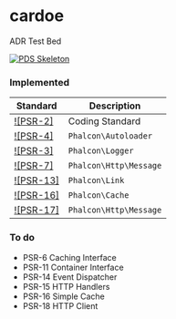 # cardoe
ADR Test Bed

[![PDS Skeleton](https://img.shields.io/badge/pds-skeleton-blue.svg?style=flat-square)](https://github.com/php-pds/skeleton)

### Implemented

| Standard                                                                    | Description           |
|-----------------------------------------------------------------------------|-----------------------|
| [![PSR-2]](https://img.shields.io/badge/PSR-2-blue.svg?style=flat-square)   | Coding Standard       |
| [![PSR-4]](https://img.shields.io/badge/PSR-4-blue.svg?style=flat-square)   | `Phalcon\Autoloader`   |
| [![PSR-3]](https://img.shields.io/badge/PSR-3-blue.svg?style=flat-square)   | `Phalcon\Logger`       |
| [![PSR-7]](https://img.shields.io/badge/PSR-7-blue.svg?style=flat-square)   | `Phalcon\Http\Message` |
| [![PSR-13]](https://img.shields.io/badge/PSR-13-blue.svg?style=flat-square) | `Phalcon\Link`         |
| [![PSR-16]](https://img.shields.io/badge/PSR-16-blue.svg?style=flat-square) | `Phalcon\Cache`        |
| [![PSR-17]](https://img.shields.io/badge/PSR-17-blue.svg?style=flat-square) | `Phalcon\Http\Message` |

### To do
- PSR-6   Caching Interface
- PSR-11  Container Interface
- PSR-14  Event Dispatcher
- PSR-15  HTTP Handlers
- PSR-16  Simple Cache
- PSR-18  HTTP Client